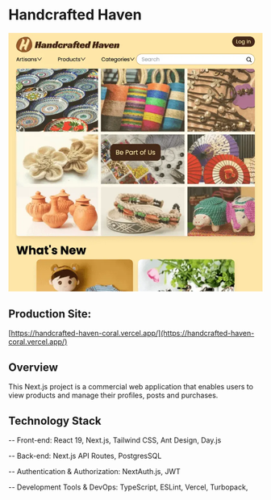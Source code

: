 # Handcrafted Haven
![Site Preview](./public/site-preview.webp)
## Production Site: 
[https://handcrafted-haven-coral.vercel.app/](https://handcrafted-haven-coral.vercel.app/)

## Overview
This Next.js project is a commercial web application that enables users to view products and manage their profiles, posts and purchases.

## Technology Stack
-- Front-end: React 19, Next.js, Tailwind CSS, Ant Design, Day.js

-- Back-end: Next.js API Routes, PostgresSQL

-- Authentication & Authorization: NextAuth.js, JWT

-- Development Tools & DevOps: TypeScript, ESLint, Vercel, Turbopack,
